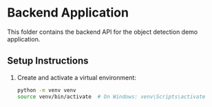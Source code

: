 # Backend Application

This folder contains the backend API for the object detection demo application.

## Setup Instructions

1. Create and activate a virtual environment:
   ```bash
   python -m venv venv
   source venv/bin/activate  # On Windows: venv\Scripts\activate
